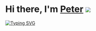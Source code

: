 # Hi there, I'm [Peter](https://t.me/smortlly)  ![](https://komarev.com/ghpvc/?username=Petr-Zaznobin&color=lightgrey)
[![Typing SVG](https://readme-typing-svg.herokuapp.com?font=Fira+Code&size=30&duration=3000&pause=1000&color=A61FF7&background=000000BF&random=false&width=435&lines=Сферический+конь...;...в+вакууме)](https://git.io/typing-svg)
